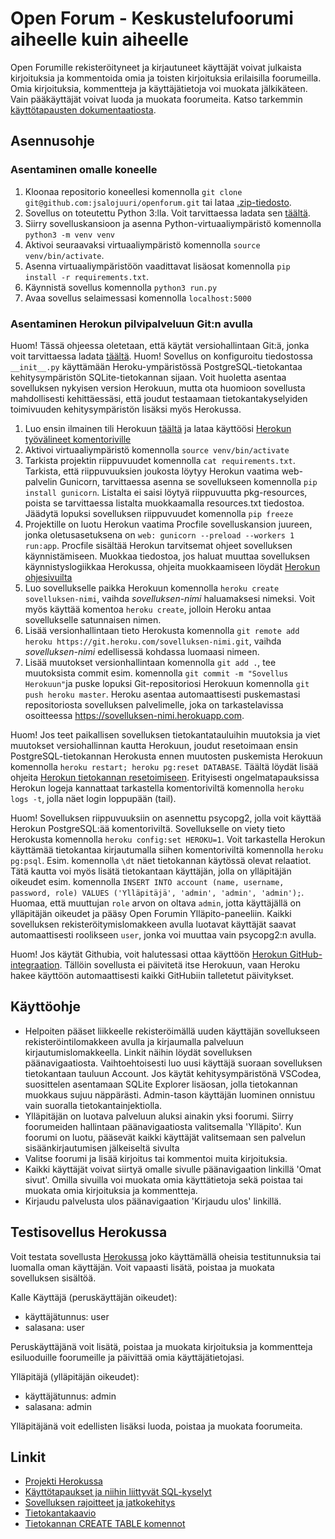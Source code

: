 # Open Forum - Keskustelufoorumi aiheelle kuin aiheelle

Open Forumille rekisteröityneet ja kirjautuneet käyttäjät voivat julkaista kirjoituksia ja kommentoida omia ja toisten kirjoituksia erilaisilla foorumeilla. Omia kirjoituksia, kommentteja ja käyttäjätietoja voi muokata jälkikäteen. Vain pääkäyttäjät voivat luoda ja muokata foorumeita. Katso tarkemmin [käyttötapausten dokumentaatiosta](./documentation/usecases.txt).


## Asennusohje

### Asentaminen omalle koneelle

1. Kloonaa repositorio koneellesi komennolla `git clone git@github.com:jsalojuuri/openforum.git` tai lataa [.zip-tiedosto](https://github.com/jsalojuuri/openforum/archive/master.zip).
2. Sovellus on toteutettu Python 3:lla. Voit tarvittaessa ladata sen [täältä](https://www.python.org/downloads/).
3. Siirry sovelluskansioon ja asenna Python-virtuaaliympäristö komennolla `python3 -m venv venv`
4. Aktivoi seuraavaksi virtuaaliympäristö komennolla `source venv/bin/activate`.
5. Asenna virtuaaliympäristöön vaadittavat lisäosat komennolla `pip install -r requirements.txt`.
6. Käynnistä sovellus komennolla `python3 run.py`  
7. Avaa sovellus selaimessasi komennolla `localhost:5000`

### Asentaminen Herokun pilvipalveluun Git:n avulla

Huom! Tässä ohjeessa oletetaan, että käytät versiohallintaan Git:ä, jonka voit tarvittaessa ladata [täältä](https://git-scm.com/downloads). 
Huom! Sovellus on konfiguroitu tiedostossa `__init__.py` käyttämään Heroku-ympäristössä PostgreSQL-tietokantaa kehitysympäristön SQLite-tietokannan sijaan. Voit huoletta asentaa sovelluksen nykyisen version Herokuun, mutta ota huomioon sovellusta mahdollisesti kehittäessäsi, että joudut testaamaan tietokantakyselyiden toimivuuden kehitysympäristön lisäksi myös Herokussa.

1. Luo ensin ilmainen tili Herokuun [täältä](https://signup.heroku.com/) ja lataa käyttöösi [Herokun työvälineet komentoriville](https://devcenter.heroku.com/articles/heroku-cli)
2. Aktivoi virtuaaliympäristö komennolla `source venv/bin/activate` 
3. Tarkista projektin riippuvuudet komennolla `cat requirements.txt`. Tarkista, että riippuvuuksien joukosta löytyy Herokun vaatima web-palvelin Gunicorn, tarvittaessa asenna se sovellukseen komennolla `pip install gunicorn`. Listalta ei saisi löytyä riippuvuutta pkg-resources, poista se tarvittaessa listalta muokkaamalla resources.txt tiedostoa. Jäädytä lopuksi sovelluksen riippuvuudet komennolla `pip freeze`
4. Projektille on luotu Herokun vaatima Procfile sovelluskansion juureen, jonka oletusasetuksena on `web: gunicorn --preload --workers 1 run:app`. Procfile sisältää Herokun tarvitsemat ohjeet sovelluksen käynnistämiseen. Muokkaa tiedostoa, jos haluat muuttaa sovelluksen käynnistyslogiikkaa Herokussa, ohjeita muokkaamiseen löydät [Herokun ohjesivuilta](https://devcenter.heroku.com/articles/procfile)
5. Luo sovellukselle paikka Herokuun komennolla `heroku create sovelluksen-nimi`, vaihda *sovelluksen-nimi* haluamaksesi nimeksi. Voit myös käyttää komentoa `heroku create`, jolloin Heroku antaa sovellukselle satunnaisen nimen.
6. Lisää versionhallintaan tieto Herokusta komennolla `git remote add heroku https://git.heroku.com/sovelluksen-nimi.git`, vaihda *sovelluksen-nimi* edellisessä kohdassa luomaasi nimeen.
7. Lisää muutokset versionhallintaan komennolla `git add .`, tee muutoksista commit esim. komennolla `git commit -m "Sovellus Herokuun"`ja puske lopuksi Git-repositoriosi Herokuun komennolla `git push heroku master`. Heroku asentaa automaattisesti puskemastasi repositoriosta sovelluksen palvelimelle, joka on tarkastelavissa osoitteessa https://sovelluksen-nimi.herokuapp.com.

Huom! Jos teet paikallisen sovelluksen tietokantatauluihin muutoksia ja viet muutokset versiohallinnan kautta Herokuun, joudut resetoimaan ensin PostgreSQL-tietokannan Herokusta ennen muutosten puskemista Herokuun komennolla `heroku restart; heroku pg:reset DATABASE`. Täältä löydät lisää ohjeita [Herokun tietokannan resetoimiseen](https://gist.github.com/zulhfreelancer/ea140d8ef9292fa9165e). Erityisesti ongelmatapauksissa Herokun logeja kannattaat tarkastella komentoriviltä komennolla `heroku logs -t`, jolla näet login loppupään (tail).

Huom! Sovelluksen riippuvuuksiin on asennettu psycopg2, jolla voit käyttää Herokun PostgreSQL:ää komentoriviltä. Sovellukselle on viety tieto Herokusta komennolla `heroku config:set HEROKU=1`. Voit tarkastella Herokun käyttämää tietokantaa kirjautumalla siihen komentoriviltä komennolla `heroku pg:psql`. Esim. komennolla `\dt` näet tietokannan käytössä olevat relaatiot. Tätä kautta voi myös lisätä tietokantaan käyttäjän, jolla on ylläpitäjän oikeudet esim. komennolla `INSERT INTO account (name, username, password, role) VALUES ('Ylläpitäjä', 'admin', 'admin', 'admin');`. Huomaa, että muuttujan `role` arvon on oltava `admin`, jotta käyttäjällä on ylläpitäjän oikeudet ja pääsy Open Forumin Ylläpito-paneeliin. Kaikki sovelluksen rekisteröitymislomakkeen avulla luotavat käyttäjät saavat automaattisesti roolikseen `user`, jonka voi muuttaa vain psycopg2:n avulla.

Huom! Jos käytät Githubia, voit halutessasi ottaa käyttöön [Herokun GitHub-integraation](https://devcenter.heroku.com/articles/github-integration). Tällöin sovellusta ei päivitetä itse Herokuun, vaan Heroku hakee käyttöön automaattisesti kaikki GitHubiin talletetut päivitykset. 

## Käyttöohje

* Helpoiten pääset liikkeelle rekisteröimällä uuden käyttäjän sovellukseen rekisteröintilomakkeen avulla ja kirjaumalla palveluun kirjautumislomakkeella. Linkit näihin löydät sovelluksen päänavigaatiosta. Vaihtoehtoisesti luo uusi käyttäjä suoraan sovelluksen tietokantaan tauluun Account. Jos käytät kehitysympäristönä VSCodea, suosittelen asentamaan SQLite Explorer lisäosan, jolla tietokannan muokkaus sujuu näppärästi. Admin-tason käyttäjän luominen onnistuu vain suoralla tietokantainjektiolla.
* Ylläpitäjän on luotava palveluun aluksi ainakin yksi foorumi. Siirry foorumeiden hallintaan päänavigaatiosta valitsemalla 'Ylläpito'. Kun foorumi on luotu, pääsevät kaikki käyttäjät valitsemaan sen palvelun sisäänkirjautumisen jälkeiseltä sivulta
* Valitse foorumi ja lisää kirjoitus tai kommentoi muita kirjoituksia. 
* Kaikki käyttäjät voivat siirtyä omalle sivulle päänavigaation linkillä 'Omat sivut'. Omilla sivuilla voi muokata omia käyttätietoja sekä poistaa tai muokata omia kirjoituksia ja kommentteja.
* Kirjaudu palvelusta ulos päänavigaation 'Kirjaudu ulos' linkillä.  


## Testisovellus Herokussa

Voit testata sovellusta [Herokussa](http://tsoha-open-forum.herokuapp.com) joko käyttämällä oheisia testitunnuksia tai luomalla oman käyttäjän. Voit vapaasti lisätä, poistaa ja muokata sovelluksen sisältöä.

Kalle Käyttäjä (peruskäyttäjän oikeudet):
* käyttäjätunnus: user
* salasana: user

Peruskäyttäjänä voit lisätä, poistaa ja muokata kirjoituksia ja kommentteja esiluoduille foorumeille ja päivittää omia käyttäjätietojasi.

Ylläpitäjä (ylläpitäjän oikeudet):
* käyttäjätunnus: admin
* salasana: admin

Ylläpitäjänä voit edellisten lisäksi luoda, poistaa ja muokata foorumeita.


## Linkit

* [Projekti Herokussa](http://tsoha-open-forum.herokuapp.com)
* [Käyttötapaukset ja niihin liittyvät SQL-kyselyt](./documentation/usecases.MD)
* [Sovelluksen rajoitteet ja jatkokehitys](./documentation/restrictions_and_further_development.MD)
* [Tietokantakaavio](./documentation/database_schema.JPG)
* [Tietokannan CREATE TABLE komennot](./documentation/database_create_table_commands.MD)







